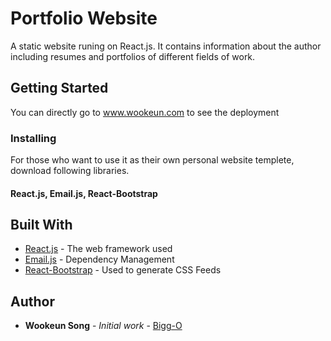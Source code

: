 # Portfolio Website

A static website runing on React.js. It contains information about the author including resumes and portfolios of different fields of work.

## Getting Started

You can directly go to www.wookeun.com to see the deployment

### Installing

For those who want to use it as their own personal website templete, download following libraries.

#### React.js, Email.js, React-Bootstrap


## Built With

* [React.js](https://reactjs.org/) - The web framework used
* [Email.js](https://www.emailjs.com/) - Dependency Management
* [React-Bootstrap](https://react-bootstrap.github.io/) - Used to generate CSS Feeds

## Author

* **Wookeun Song** - *Initial work* - [Bigg-O](https://github.com/Bigg-O)
